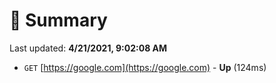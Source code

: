 # 📖 Summary
Last updated: **4/21/2021, 9:02:08 AM**

- `GET` [https://google.com](https://google.com) - **Up** (124ms)
